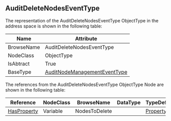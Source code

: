 <!-- objecttype -->
## AuditDeleteNodesEventType
The representation of the AuditDeleteNodesEventType ObjectType in the address space is shown in the following table:  

|Name|Attribute|
|---|---|
|BrowseName|AuditDeleteNodesEventType|
|NodeClass|ObjectType|
|IsAbtract|True|
|BaseType|[AuditNodeManagementEventType](../../../Part5/ObjectTypes/AuditNodeManagementEventType/readme.md)|

The references from the AuditDeleteNodesEventType ObjectType Node are shown in the following table:  

|Reference|NodeClass|BrowseName|DataType|TypeDefinition|ModellingRule|
|---|---|---|---|---|---|
|[HasProperty](../../../Part3/ReferenceTypes/HasProperty/readme.md)|Variable|NodesToDelete||[PropertyType](../../Part5/VariableTypes/PropertyType/readme.md)|[Mandatory](../../Objects/Mandatory/readme.md)|

